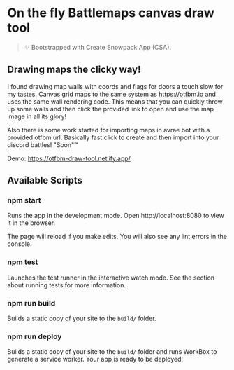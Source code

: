 # On the fly Battlemaps canvas draw tool

> ✨ Bootstrapped with Create Snowpack App (CSA).

## Drawing maps the clicky way!

I found drawing map walls with coords and flags for doors a touch slow for my tastes. Canvas grid maps to the same system as https://otfbm.io and uses the same wall rendering code. This means that you can quickly throw up some walls and then click the provided link to open and use the map image in all its glory!

Also there is some work started for importing maps in avrae bot with a provided otfbm url. Basically fast click to create and then import into your discord battles! "Soon"™

Demo: https://otfbm-draw-tool.netlify.app/

## Available Scripts

### npm start

Runs the app in the development mode.
Open http://localhost:8080 to view it in the browser.

The page will reload if you make edits.
You will also see any lint errors in the console.

### npm test

Launches the test runner in the interactive watch mode.
See the section about running tests for more information.

### npm run build

Builds a static copy of your site to the `build/` folder.

### npm run deploy

Builds a static copy of your site to the `build/` folder and runs WorkBox to generate a service worker.
Your app is ready to be deployed!

